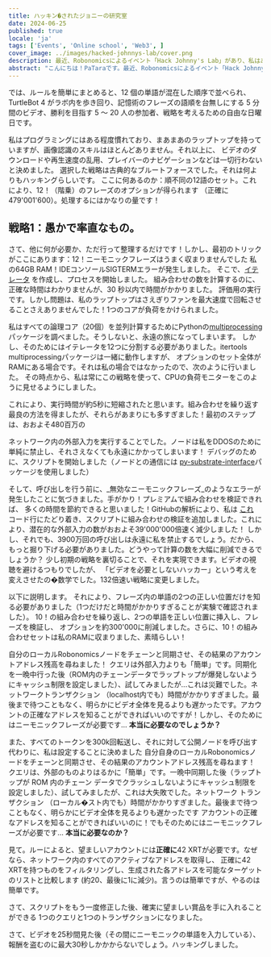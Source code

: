 ```yaml
---
title: ハッキン�されたジョニーの研究室
date: 2024-06-25
published: true
locale: 'ja'
tags: ['Events', 'Online school', 'Web3', ]
cover_image: ../images/hacked-johnnys-lab/cover.png
description: 最近、Robonomicsによるイベント「Hack Johnny's Lab」があり、私はある意味でそれをハックしたと思います！最初の試みはルールの誤解により失敗しましたが、参加したすべてのラウンドで勝利し、ここに短い「ハウツー」ストーリーがあります。
abstract: "こんにちは！PaTaraです。最近、Robonomicsによるイベント「Hack Johnny's Lab」があり、私はある意味でそれをハックしたと思います！最初の試みはルールの誤解により失敗しましたが、参加したすべてのラウンドで勝利し、ここに短い「ハウツー」ストーリーがあります。 "
---
```


では、ルールを簡単にまとめると、12 個の単語が混在した順序で並べられ、TurtleBot 4 がラボ内を歩き回り、記憶術のフレーズの語順を台無しにする 5 分間のビデオ、勝利を目指す 5 ～ 20 人の参加者、戦略を考えるための自由な日曜日です。

<rb-image zoom src="./images/hacked-johnnys-lab/0.png" alt="Game Interface" />

私はプログラミングにはある程度慣れており、まあまあのラップトップを持っていますが、画像認識のスキルはほとんどありません。それ以上に、 
ビデオのダウンロードや再生速度の乱用、プレイバーのナビゲーションなどは一切行わないと決めました。 
選択した戦略は古典的なブルートフォースでした。それは何よりもハッキングらしいです。
ここに何あるのか：順不同の12語のセット。これにより、12！（階乗）のフレーズのオプションが得られます 
（正確に479'001'600）。処理するにはかなりの量です！


## 戦略1：愚かで率直なもの。

さて、他に何が必要か、ただ行って整理するだけです！しかし、最初のトリックがここにあります：12！ニーモニックフレーズはうまく収まりませんでした 
私の64GB RAM！IDEコンソールSIGTERMエラーが発生しました。 
そこで、[イテレータ](https://docs.python.org/3/library/itertools.html#itertools.permutations) を作成し、プロセスを開始しました。
組み合わせの数を計算するのに、正確な時間はわかりませんが、30 秒以内で時間がかかりました。
評価用の実行です。しかし問題は、私のラップトップはさえぎりファンを最大速度で回転させることさえありませんでした！1つのコアが負荷をかけられました。 

私はすべての論理コア（20個）を並列計算するためにPythonの[multiprocessing](https://docs.python.org/3/library/multiprocessing.html)パッケージを調べました。そうしないと、永遠の旅になってしまいます。 
しかし、そのためにはイテレータを12つに分割する必要がありました。itertools multiprocessingパッケージは一緒に動作しますが、 
オプションのセット全体がRAMにある場合です。それは私の場合ではなかったので、次のように行いました。 
その時点から、私は常にこの戦略を使って、CPUの負荷モニターをこのように見せるようにしました。

<rb-image zoom src="./images/hacked-johnnys-lab/1.png" alt="Parallelizing"/>


これにより、実行時間が約5秒に短縮されたと思います。組み合わせを繰り返す最良の方法を得ましたが、それらがあまりにも多すぎました！最初のステップは、おおよそ480百万の

<rb-image zoom src="./images/hacked-johnnys-lab/1_1.png" alt="CPU Load"/>


ネットワーク内の外部入力を実行することでした。ノードは私をDDOSのために単純に禁止し、それさえなくても永遠にかかってしまいます！ 
デバッグのために、スクリプトを開始しました（ノードとの通信には 
[py-substrate-interface](https://pypi.org/project/substrate-interface/1.0.3/)パッケージを使用しました）

<rb-image zoom src="./images/hacked-johnnys-lab/2.png" alt="1st Attempt"/>


そして、呼び出しを行う前に、_無効なニーモニックフレーズ_のようなエラーが発生したことに気づきました。手がかり！プレミアムで組み合わせを検証できれば、 
多くの時間を節約できると思いました！GitHubの解析により、私は 
[これ](https://github.com/polkascan/py-substrate-interface/blob/master/substrateinterface/keypair.py#L170) 
コード行にたどり着き、スクリプトに組み合わせの検証を追加しました。これにより、潜在的な外部入力の数がおおよそ39'000'000倍速く減少しました！ 
しかし、それでも、3900万回の呼び出しは永遠に私を禁止するでしょう。だから、もっと掘り下げる必要がありました。どうやって計算の数を大幅に削減できるでしょうか？ 
少し初期の戦略を裏切ることで、それを実現できます。ビデオの視聴を避けるつもりでしたが、
「ビデオを必要としないハッカー」という考えを変えさせたの�数学でした。132倍速い戦略に変更しました。

<rb-image zoom src="./images/hacked-johnnys-lab/3.png" alt="2nd Attempt"/>


以下に説明します。 
それにより、フレーズ内の単語の2つの正しい位置だけを知る必要がありました（1つだけだと時間がかかりすぎることが実験で確認されました）。 
10！の組み合わせを繰り返し、2つの単語を正しい位置に挿入し、フレーズを検証し、 
オプションを約300'000に削減しました。さらに、10！の組み合わせセットは私のRAMに収まりました、素晴らしい！

<rb-image zoom src="./images/hacked-johnnys-lab/4.png" alt="2 Words Insertion"/>


自分のローカルRobonomicsノードをチェーンと同期させ、その結果のアカウントアドレス残高を尋ねました！ 
クエリは外部入力よりも「簡単」です。同期化を一晩中行った後（ROM内のチェーンデータでラップトップが爆発しないようにキャッシュ制限を設定しました）、試してみましたが...これは災難でした。ネットワークトランザクション 
（localhost内でも）時間がかかりすぎました。最後まで待つこともなく、明らかにビデオ全体を見るよりも遅かったです。アカウントの正確なアドレスを知ることができればいいのですが！しかし、そのためにはニーモニックフレーズが必要です... **本当に必要なのでしょうか？**

<rb-image zoom src="./images/hacked-johnnys-lab/5.png" alt="3rd Attempt"/>


また、すべてのトークンを300k回転送し、それに対して公開ノードを呼び出す代わりに、私は設定することに決めました 
自分自身のローカルRobonomicsノードをチェーンと同期させ、その結果のアカウントアドレス残高を尋ねます！ 
クエリは、外部のものよりはるかに「簡単」です。一晩中同期した後（ラップトップが ROM 内のチェーン データでクラッシュしないようにキャッシュ制限を設定しました）、試してみましたが、これは大失敗でした。ネットワーク トランザクション
（ローカル�スト内でも）時間がかかりすぎました。最後まで待つこともなく、明らかにビデオ全体を見るよりも遅かったです 
アカウントの正確なアドレスを知ることができればいいのに！でもそのためにはニーモニックフレーズが必要です... **本当に必要なのか？**

見て。ルーによると、望ましいアカウントには**正確に**42 XRTが必要です。なぜなら、ネットワーク内のすべてのアクティブなアドレスを取得し、
正確に42 XRTを持つものをフィルタリングし、生成された各アドレスを可能なターゲットのリストと比較します 
(約20、最後に1に減少)。言うのは簡単ですが、やるのは簡単です。 

さて、スクリプトをもう一度修正した後、確実に望ましい賞品を手に入れることができる 
1つのクエリと1つのトランザクションになりました。

<rb-image zoom src="./images/hacked-johnnys-lab/6.png" alt="4th Attempt"/>


さて、ビデオを25秒間見た後（その間にニーモニックの単語を入力している）、 
報酬を盗むのに最大30秒しかかからないでしょう。ハッキングしました。

<rb-image zoom src="./images/hacked-johnnys-lab/7.png" alt="Discord Bot Notification"/>



